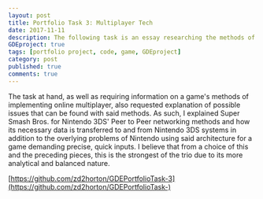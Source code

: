 ```yaml
---
layout: post
title: Portfolio Task 3: Multiplayer Tech
date: 2017-11-11
description: The following task is an essay researching the methods of a selected game's online functionality, complete with annotated diagrams aiding explanations of features used to improve the game's online experience.
GDEproject: true
tags: [portfolio project, code, game, GDEproject]
category: post
published: true
comments: true
---
```

The task at hand, as well as requiring information on a game's methods of implementing online multiplayer, also requested explanation of possible issues that can be found with said methods. As such, I explained Super Smash Bros. for Nintendo 3DS' Peer to Peer networking methods and how its necessary data is transferred to and from Nintendo 3DS systems in addition to the overlying problems of Nintendo using said architecture for a game demanding precise, quick inputs. I believe that from a choice of this and the preceding pieces, this is the strongest of the trio due to its more analytical and balanced nature.

[https://github.com/zd2horton/GDEPortfolioTask-3](https://github.com/zd2horton/GDEPortfolioTask-)
